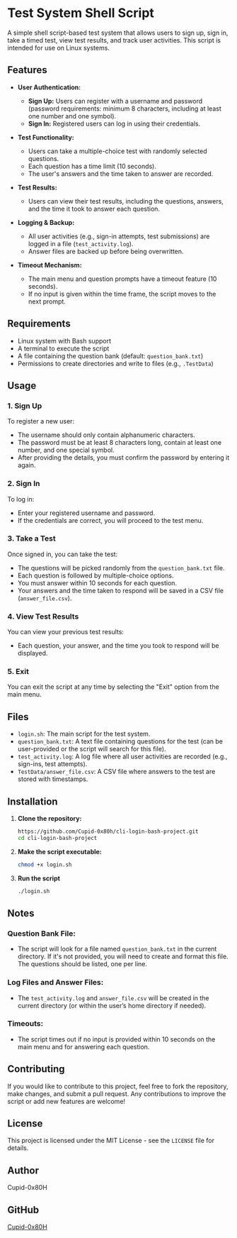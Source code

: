 # Test System Shell Script

A simple shell script-based test system that allows users to sign up, sign in, take a timed test, view test results, and track user activities. This script is intended for use on Linux systems.

## Features

- **User Authentication:**
  - **Sign Up:** Users can register with a username and password (password requirements: minimum 8 characters, including at least one number and one symbol).
  - **Sign In:** Registered users can log in using their credentials.

- **Test Functionality:**
  - Users can take a multiple-choice test with randomly selected questions.
  - Each question has a time limit (10 seconds).
  - The user's answers and the time taken to answer are recorded.

- **Test Results:**
  - Users can view their test results, including the questions, answers, and the time it took to answer each question.

- **Logging & Backup:**
  - All user activities (e.g., sign-in attempts, test submissions) are logged in a file (`test_activity.log`).
  - Answer files are backed up before being overwritten.

- **Timeout Mechanism:**
  - The main menu and question prompts have a timeout feature (10 seconds).
  - If no input is given within the time frame, the script moves to the next prompt.

## Requirements

- Linux system with Bash support
- A terminal to execute the script
- A file containing the question bank (default: `question_bank.txt`)
- Permissions to create directories and write to files (e.g., `.TestData`)

## Usage

### 1. **Sign Up**

To register a new user:
- The username should only contain alphanumeric characters.
- The password must be at least 8 characters long, contain at least one number, and one special symbol.
- After providing the details, you must confirm the password by entering it again.

### 2. **Sign In**

To log in:
- Enter your registered username and password.
- If the credentials are correct, you will proceed to the test menu.

### 3. **Take a Test**

Once signed in, you can take the test:
- The questions will be picked randomly from the `question_bank.txt` file.
- Each question is followed by multiple-choice options.
- You must answer within 10 seconds for each question.
- Your answers and the time taken to respond will be saved in a CSV file (`answer_file.csv`).

### 4. **View Test Results**

You can view your previous test results:
- Each question, your answer, and the time you took to respond will be displayed.

### 5. **Exit**

You can exit the script at any time by selecting the "Exit" option from the main menu.

## Files

- `login.sh`: The main script for the test system.
- `question_bank.txt`: A text file containing questions for the test (can be user-provided or the script will search for this file).
- `test_activity.log`: A log file where all user activities are recorded (e.g., sign-ins, test attempts).
- `TestData/answer_file.csv`: A CSV file where answers to the test are stored with timestamps.

## Installation

1. **Clone the repository:**

   ```bash
   https://github.com/Cupid-0x80h/cli-login-bash-project.git
   cd cli-login-bash-project
   
2. **Make the script executable:**

   ```bash
   chmod +x login.sh
3. **Run the script**
   
   ```bash
   ./login.sh

## Notes

### Question Bank File:
- The script will look for a file named `question_bank.txt` in the current directory. If it's not provided, you will need to create and format this file. The questions should be listed, one per line.

### Log Files and Answer Files:
- The `test_activity.log` and `answer_file.csv` will be created in the current directory (or within the user’s home directory if needed).

### Timeouts:
- The script times out if no input is provided within 10 seconds on the main menu and for answering each question.
## Contributing

If you would like to contribute to this project, feel free to fork the repository, make changes, and submit a pull request. Any contributions to improve the script or add new features are welcome!

## License

This project is licensed under the MIT License - see the `LICENSE` file for details.

## Author

Cupid-0x80H

## GitHub

[Cupid-0x80H](https://github.com/Cupid-0x80h/)

  
